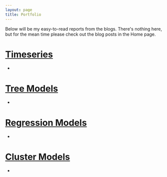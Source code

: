 ```yaml
---
layout: page
title: Portfolio
---
```


Below will be my easy-to-read reports from the blogs. 
There's nothing here, but for the mean time please check out the blog posts in the Home page.


# [Timeseries](tykiww.github.io/404.html)
-
# [Tree Models](tykiww.github.io/404.html)
-
# [Regression Models](tykiww.github.io/404.html)
-
# [Cluster Models](tykiww.github.io/404.html)
-

